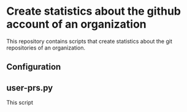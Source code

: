 # Create statistics about the github account of an organization
This repository contains scripts that create statistics
about the git repositories of an organization.

## Configuration


## user-prs.py
This script 
